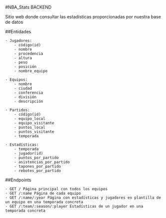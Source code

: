 #NBA_Stats BACKEND

Sitio web donde consultar las estadísticas proporcionadas por nuestra base de datos

##Entidades

    · Jugadores:
        - código(id)
        - nombre
        - procedencia
        - altura
        - peso
        - posición
        - nombre_equipo

    · Equipos:
        - nombre
        - ciudad
        - conferencia
        - división
        - descripción

    · Partidos:
        - código(id)
        - equipo_local
        - equipo_visitante
        - puntos_local
        - puntos_visitante
        - temporada

    · Estadísticas:
        - temporada
        - jugador(id)
        - puntos_por_partido
        - asistencias_por_partido
        - tapones_por_partido
        - rebotes_por_partido

##Endpoints

    · GET / Página principal con todos los equipos
    · GET /:name Página de cada equipo
    · GET /:name/:year Página con estadísticas y jugadores en plantilla de un equipo en una temporada concreta
    · GET /:team/:season/:player Estadísticas de un jugador en una temporada concreta
